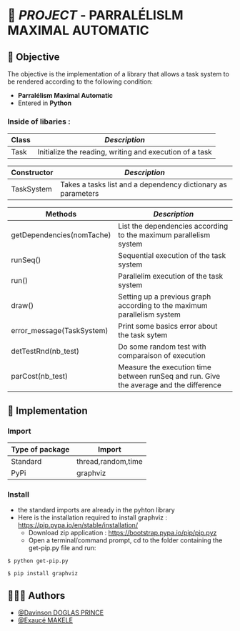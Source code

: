 # 🚀 _PROJECT_ - PARRALÉLISLM MAXIMAL AUTOMATIC

## 💫 Objective

The objective is the implementation of a library that allows a task system to be rendered according to the following condition:
- **Parralélism Maximal Automatic**
- Entered in **Python**

### Inside of libaries :

| Class | _Description_ |
|-|-|
| Task  | Initialize the reading, writing and execution of a task|

| Constructor | _Description_ |
|-|-|
| TaskSystem  | Takes a tasks list and a dependency dictionary as parameters|

| Methods | _Description_ |
|-|-|
|getDependencies(nomTache)|List the dependencies according to the maximum parallelism system|
|runSeq()|Sequential execution of the task system|
|run()|Parallelim execution of the task system|
|draw()|Setting up a previous graph according to the maximum parallelism system|
|error_message(TaskSystem)|Print some basics error about the task sytem|
|detTestRnd(nb_test)|Do some random test with comparaison of execution|
|parCost(nb_test)|Measure the execution time between runSeq and run. Give the average and the difference|


## 💫 Implementation

### Import
| Type of package | Import |
|-|-|
|Standard|thread,random,time|
|PyPi| graphviz|

### Install
- the standard imports are already in the pyhton library
- Here is the installation required to install graphviz :
    https://pip.pypa.io/en/stable/installation/
  - Download zip application :  https://bootstrap.pypa.io/pip/pip.pyz
  - Open a terminal/command prompt, cd to the folder containing the get-pip.py file and run:
```  
$ python get-pip.py

$ pip install graphviz
```
  

## 🧑🏽‍💻 Authors

- [@Davinson DOGLAS PRINCE](https://github.com/D-Davinson)
- [@Exaucé MAKELE](https://github.com/M-Exauce)
